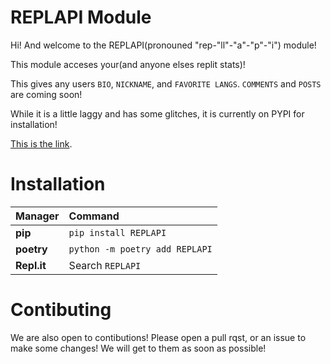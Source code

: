 # REPLAPI Module

Hi! And welcome to the REPLAPI(pronouned "rep-"ll"-"a"-"p"-"i") module!

This module acceses your(and anyone elses replit stats)!

This gives any users `BIO`, `NICKNAME`, and `FAVORITE LANGS`. `COMMENTS` and `POSTS` are coming soon!

While it is a little laggy and has some glitches, it is currently on PYPI for installation!

[This is the link](https://pypi.org/project/REPLAPI/).
# Installation
|Manager          |Command                                       |
|:----------------|:---------------------------------------------|
|**pip**          |`pip install REPLAPI`                          |
|**poetry**       |`python -m poetry add REPLAPI`                 |
|**Repl.it**      |Search `REPLAPI`|

# Contibuting

We are also open to contibutions! Please open a pull rqst, or an issue to make some changes! We will get to them as soon as possible!

